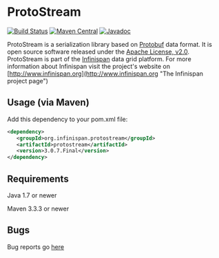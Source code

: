 # ProtoStream
[![Build Status](https://travis-ci.org/infinispan/protostream.svg?branch=3.0.x)](https://travis-ci.org/infinispan/protostream)
[![Maven Central](https://img.shields.io/badge/maven%20central-3.0.7.Final-brightgreen.svg)](http://search.maven.org/#artifactdetails|org.infinispan.protostream|protostream|3.0.7.Final|)
[![Javadoc](https://javadoc-emblem.rhcloud.com/doc/org.infinispan.protostream/protostream/badge.svg)](http://www.javadoc.io/doc/org.infinispan.protostream/protostream)

ProtoStream is a serialization library based on [Protobuf](https://github.com/google/protobuf) data format. It is open source software released under the
[Apache License, v2.0](http://www.apache.org/licenses/LICENSE-2.0.html "The Apache License, v2.0").
ProtoStream is part of the [Infinispan](https://github.com/infinispan/infinispan) data grid platform. For more information about Infinispan visit the project's
website on [http://www.infinispan.org](http://www.infinispan.org "The Infinispan project page")


Usage (via Maven)
-----------------

Add this dependency to your pom.xml file:
   
```xml
<dependency>
   <groupId>org.infinispan.protostream</groupId>
   <artifactId>protostream</artifactId>
   <version>3.0.7.Final</version>
</dependency>
```

Requirements
------------

Java 1.7 or newer

Maven 3.3.3 or newer

Bugs
----
Bug reports go [here](https://issues.jboss.org/projects/IPROTO)

